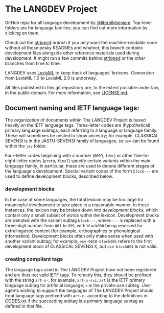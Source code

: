 #  The LANGDEV Project  #

GitHub repo for all language development by [@literallybenjam](http://twitter.com/literallybenjam).
Top-level folders are for language families; you can find out more information by clicking on them.

Check out the [stripped](https://github.com/literallybenjam/langdev/tree/stripped) branch if you only want the machine-readable code without all those pesky READMEs and whatnot; this branch contains development files alongside other reference materials used during development.
It might run a few commits behind [stripped](https://github.com/literallybenjam/langdev/tree/stripped) or the other branches from time to time.

LANGDEV uses [LexisML](https://github.com/literallybenjam/LexisML) to keep track of languages' lexicons.
Conversion from LexisML 1.0 to LexisML 2.0 is underway.

All files published to this git repositiory are, to the extent possible under law, in the public domain. For more information, see [LICENSE.md](LICENSE.md).

##  Document naming and IETF language tags:  ##

The organization of documents within The LANGDEV Project is based heavily on the IETF language tags.
Three-letter codes are (hypothetical) primary language subtags, each referring to a language or language family.
These will sometimes be nested to show ancestry; for example, CLASSICAL SEVENSI is in the JASTU-SEVENSI family of languages, so `osv` can be found within the `jsv` folder.

Four-letter codes beginning with a number (`0009`, `1der`) or other five-to-eight–letter codes (`proto`, `final`) specify certain variants within the main language family; in particular, these are used to denote different stages of the language's development.
Special variant codes of the form `block---` are used to define development blocks, described below.

###  development blocks  ###

In the case of some languages, the total lexicon may be too large for meaningful development to take place in a reasonable manner.
In these instances, the lexicon may be broken down into *development blocks*, which contain only a small subset of words within the lexicon.
Development blocks are denoted with the variant subtag `block---`, where `---` is replaced with a three-digit number from `001` to `999`, with `block000` being reserved for extralinguistic content (for example, orthographies or phonological information).
Development blocks often only make sense when used with another variant subtag; for example, `osv-0010-block001` refers to the first development block of CLASSICAL SEVENSI X, but `osv-block001` is not valid.

###  creating compliant tags  ###

The language tags used in The LANGDEV Project have not been registered and are thus not valid IETF tags.
To remedy this, they should be prefixed with the string `art-x-`; for example, `art-x-svi`.
`art` is the IETF primary language subtag for artificial language; `x` is the private-use subtag.
User agents wishing to support the languages of The LANGDEV Project should treat language tags prefixed with `art-x-` according to the definitions in [CODES.txt](CODES.txt) if the succeeding subtag is a primary language subtag as defined in that file.
